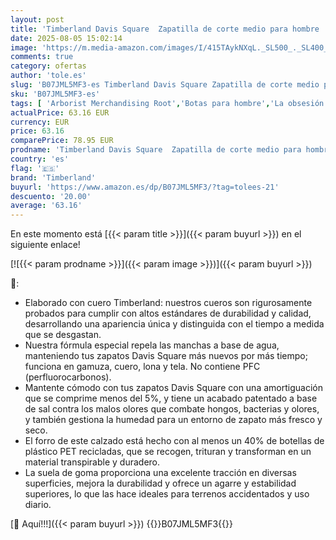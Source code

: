 ```yaml
---
layout: post
title: 'Timberland Davis Square  Zapatilla de corte medio para hombre  EU 40'
date: 2025-08-05 15:02:14
image: 'https://m.media-amazon.com/images/I/415TAykNXqL._SL500_._SL400_.jpg'
comments: true
category: ofertas
author: 'tole.es'
slug: 'B07JML5MF3-es Timberland Davis Square Zapatilla de corte medio para...'
sku: 'B07JML5MF3-es'
tags: [ 'Arborist Merchandising Root','Botas para hombre','La obsesión de los clientes de este mes Hombre','La obsesión de los clientes de este mes Mujer','Moda','Moda Hombre','Self Service','Special Features Stores','Zapatos para hombre','c8538d25-3af9-48d3-aeff-5f3ce5572a36_0','c8538d25-3af9-48d3-aeff-5f3ce5572a36_301','c8538d25-3af9-48d3-aeff-5f3ce5572a36_7601','timberland','zapatilla','🇪🇸', ]
actualPrice: 63.16 EUR
currency: EUR
price: 63.16
comparePrice: 78.95 EUR
prodname: 'Timberland Davis Square  Zapatilla de corte medio para hombre  EU 40'
country: 'es'
flag: '🇪🇸'
brand: 'Timberland'
buyurl: 'https://www.amazon.es/dp/B07JML5MF3/?tag=tolees-21'
descuento: '20.00'
average: '63.16'
---
```


En este momento está [{{< param title >}}]({{< param buyurl >}}) en el siguiente enlace!

[![{{< param prodname >}}]({{< param image >}})]({{< param buyurl >}})

🔎:

- Elaborado con cuero Timberland: nuestros cueros son rigurosamente probados para cumplir con altos estándares de durabilidad y calidad, desarrollando una apariencia única y distinguida con el tiempo a medida que se desgastan.
- Nuestra fórmula especial repela las manchas a base de agua, manteniendo tus zapatos Davis Square más nuevos por más tiempo; funciona en gamuza, cuero, lona y tela. No contiene PFC (perfluorocarbonos).
- Mantente cómodo con tus zapatos Davis Square con una amortiguación que se comprime menos del 5%, y tiene un acabado patentado a base de sal contra los malos olores que combate hongos, bacterias y olores, y también gestiona la humedad para un entorno de zapato más fresco y seco.
- El forro de este calzado está hecho con al menos un 40% de botellas de plástico PET recicladas, que se recogen, trituran y transforman en un material transpirable y duradero.
- La suela de goma proporciona una excelente tracción en diversas superficies, mejora la durabilidad y ofrece un agarre y estabilidad superiores, lo que las hace ideales para terrenos accidentados y uso diario.

[🛒 Aquí!!!]({{< param buyurl >}})
{{<world>}}B07JML5MF3{{</world>}}
